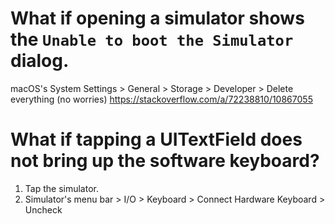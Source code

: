# What if opening a simulator shows the `Unable to boot the Simulator` dialog.
macOS's System Settings > General > Storage > Developer > Delete everything (no worries)
https://stackoverflow.com/a/72238810/10867055

# What if tapping a UITextField does not bring up the software keyboard?
1. Tap the simulator.
2. Simulator's menu bar > I/O > Keyboard > Connect Hardware Keyboard > Uncheck
